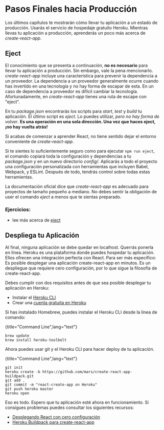 # Pasos Finales hacia Producción

Los últimos capítulos te mostrarán cómo llevar tu aplicación a un estado de producción. Usarás el servicio de hospedaje gratuito Heroku.
Mientras llevas tu aplicación a producción, aprenderás un poco más acerca de *create-react-app*.

## Eject

El conocimiento que se presenta a continuación, **no es necesario** para llevar tu aplicación a producción. Sin embargo, vale la pena mencionarlo. *create-react-app* incluye una característica para prevenir la dependencia a un proveedor. La dependencia a un proveedor generalmente ocurre cuando has invertido en una tecnología y no hay forma de escapar de esta. En un caso de dependencia a proveedor es difícil cambiar la tecnología. Afortunadamente, en *create-react-app* tienes una ruta de escape con "eject".

En tu *package.json* encontrarás los scripts para *start*, *test* y *build* tu aplicación.
El último script es *eject*.
Lo puedes utilizar, *pero no hay forma de volver*. **Es una operación en una sola dirección. Una vez que haces eject, ¡no hay vuelta atrás!**

Si acabas de comenzar a aprender React, no tiene sentido dejar el entorno conveniente de *create-react-app*.

Si te sientes lo suficientemente seguro como para ejecutar `npm run eject`, el comando copiará toda la configuración y dependencias a tu *package.json* y en un nuevo directorio *config/*. Aplicarás a todo el proyecto una configuración personalizada con herramientas que incluyen Babel, Webpack, y ESLint. Después de todo, tendrás control sobre todas estas herramientas.

La documentación oficial dice que *create-react-app* es adecuado para proyectos de tamaño pequeño a mediano. No debes sentir la obligación de user el comando *eject* a menos que te sientas preparado.

### Ejercicios:

* lee más acerca de [eject](https://github.com/facebookincubator/create-react-app#converting-to-a-custom-setup)

## Despliega tu Aplicación

Al final, ninguna aplicación se debe quedar en localhost. Querrás ponerla en línea. Heroku es una plataforma donde puedes hospedar tu aplicación. Ellos ofrecen una integración perfecta con React. Para ser más específico: Es posible desplegar una aplicación create-react-app en minutos. Es un despliegue que requiere cero configuración, por lo que sigue la filosofía de create-react-app.

Debes cumplir con dos requisitos antes de que sea posible desplegar tu aplicación en Heroku:

* Instalar el [Heroku CLI](https://devcenter.heroku.com/articles/heroku-command-line)
* Crear una [cuenta gratuita en Heroku](https://www.heroku.com/)

Si has instalado Homebrew, puedes instalar el Heroku CLI desde la línea de comando:

{title="Command Line",lang="text"}
~~~~~~~~
brew update
brew install heroku-toolbelt
~~~~~~~~

Ahora puedes usar git y el Heroku CLI para hacer deploy de tu aplicación.

{title="Command Line",lang="text"}
~~~~~~~~
git init
heroku create -b https://github.com/mars/create-react-app-buildpack.git
git add .
git commit -m "react-create-app on Heroku"
git push heroku master
heroku open
~~~~~~~~

Eso es todo. Espero que tu aplicación esté ahora en funcionamiento. Si consigues problemas puedes consultar los siguientes recursos:

* [Desplegando React con cero configuración](https://blog.heroku.com/deploying-react-with-zero-configuration)
* [Heroku Buildpack para create-react-app](https://github.com/mars/create-react-app-buildpack)
